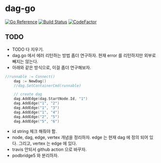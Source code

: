 # dag-go
[![Go Reference](https://pkg.go.dev/badge/github.com/seoyhaein/dag-go.svg)](https://pkg.go.dev/github.com/seoyhaein/dag-go)
[![Build Status](https://app.travis-ci.com/seoyhaein/dag-go.svg?branch=main)](https://app.travis-ci.com/seoyhaein/dag-go)
[![CodeFactor](https://www.codefactor.io/repository/github/seoyhaein/dag-go/badge/main)](https://www.codefactor.io/repository/github/seoyhaein/dag-go/overview/main)

## TODO
- TODO 다 지우기.
- dag.go 에서 에러 리턴하는 방법 좀더 연구하자. 현재 error 를 리턴하지만 외부로 빼지는 않는다.
- 아래와 같은 방식으로, 이걸 좀더 연구해보자.
```go
//runnable := Connect()
	dag := NewDag()
	//dag.SetContainerCmd(runnable)

	// create dag
	dag.AddEdge(dag.StartNode.Id, "1")
	dag.AddEdge("1", "2")
	dag.AddEdge("1", "3")
	dag.AddEdge("1", "4")
	dag.AddEdge("2", "5")
	dag.AddEdge("5", "6")


```
- id string 체크 해줘야 함.
- node, dag, edge, vertex 개념을 정리하자. edge 는 현재 dag 에 정의 되어 있다. 그리고, vertex 는 edge 에 있다.
- travis 안되서 github action 으로 바꾸자.  
- podbridge5 와 분리하자.  